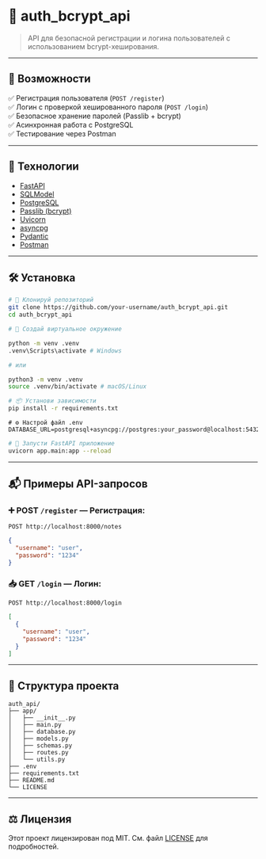 # 🔐 auth_bcrypt_api

> API для безопасной регистрации и логина пользователей с использованием bcrypt-хеширования.

---

## 🚀 Возможности

✅ Регистрация пользователя (`POST /register`)  
✅ Логин с проверкой хешированного пароля (`POST /login`)  
✅ Безопасное хранение паролей (Passlib + bcrypt)  
✅ Асинхронная работа с PostgreSQL  
✅ Тестирование через Postman

---

## 🧰 Технологии

- [FastAPI](https://fastapi.tiangolo.com/)
- [SQLModel](https://sqlmodel.tiangolo.com/)
- [PostgreSQL](https://www.postgresql.org/)
- [Passlib (bcrypt)](https://passlib.readthedocs.io/)
- [Uvicorn](https://www.uvicorn.org/)
- [asyncpg](https://magicstack.github.io/asyncpg/)
- [Pydantic](https://docs.pydantic.dev/)
- [Postman](https://www.postman.com/)

---

## 🛠️ Установка

```bash
# 📁 Клонируй репозиторий
git clone https://github.com/your-username/auth_bcrypt_api.git
cd auth_bcrypt_api
```

```bash
# 🧪 Создай виртуальное окружение

python -m venv .venv
.venv\Scripts\activate # Windows

# или

python3 -m venv .venv
source .venv/bin/activate # macOS/Linux
```

```bash
# 📦 Установи зависимости
pip install -r requirements.txt
```

```env
# ⚙️ Настрой файл .env
DATABASE_URL=postgresql+asyncpg://postgres:your_password@localhost:5432/auth_bcrypt_api
```

```bash
# 🚀 Запусти FastAPI приложение
uvicorn app.main:app --reload
```

---

## 📬 Примеры API-запросов

### ➕ POST `/register` — Регистрация:

```http
POST http://localhost:8000/notes
```

```json
{
  "username": "user",
  "password": "1234"
}
```

### 📥 GET `/login` — Логин:

```http
POST http://localhost:8000/login
```

```json
[
  {
    "username": "user",
    "password": "1234"
  }
]
```

---

## 📂 Структура проекта

```
auth_api/
├── app/
│   ├── __init__.py
│   ├── main.py
│   ├── database.py
│   ├── models.py
│   ├── schemas.py
│   ├── routes.py
│   └── utils.py
├── .env
├── requirements.txt
├── README.md
└── LICENSE
```

---

## ⚖️ Лицензия

Этот проект лицензирован под MIT. См. файл [LICENSE](./LICENSE) для подробностей.
